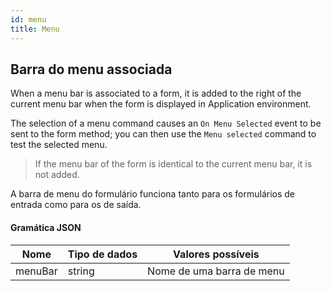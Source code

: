 ```yaml
---
id: menu
title: Menu
---
```



## Barra do menu associada

When a menu bar is associated to a form, it is added to the right of the current menu bar when the form is displayed in Application environment.

The selection of a menu command causes an `On Menu Selected` event to be sent to the form method; you can then use the `Menu selected` command to test the selected menu.

> If the menu bar of the form is identical to the current menu bar, it is not added.

A barra de menu do formulário funciona tanto para os formulários de entrada como para os de saída.


#### Gramática JSON

| Nome    | Tipo de dados | Valores possíveis         |
| ------- | ------------- | ------------------------- |
| menuBar | string        | Nome de uma barra de menu |

